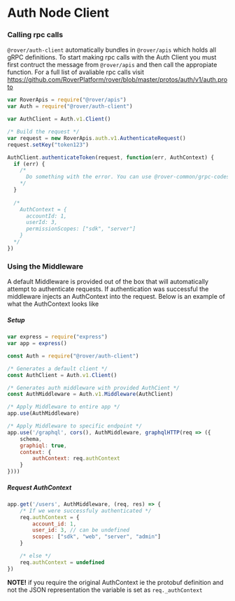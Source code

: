 # Auth Node Client

### Calling rpc calls

`@rover/auth-client` automatically bundles in `@rover/apis` which holds all gRPC definitions. To start making rpc calls with the Auth Client you must first contruct the message from `@rover/apis` and then call the appropiate function. For a full list of avaliable rpc calls visit https://github.com/RoverPlatform/rover/blob/master/protos/auth/v1/auth.proto

```javascript
var RoverApis = require("@rover/apis")
var Auth = require("@rover/auth-client")

var AuthClient = Auth.v1.Client()

/* Build the request */
var request = new RoverApis.auth.v1.AuthenticateRequest()
request.setKey("token123")

AuthClient.authenticateToken(request, function(err, AuthContext) {
  if (err) {
    /* 
      Do something with the error. You can use @rover-common/grpc-codes to convert grpc errors to http
    */
  }
  
  /* 
    AuthContext = {
      accountId: 1,
      userId: 3,
      permissionScopes: ["sdk", "server"]
    }
  */
})

```

### Using the Middleware

A default Middleware is provided out of the box that will automatically attempt to authenticate requests. If authentication was successful the middleware injects an AuthContext into the request. Below is an example of what the AuthContext looks like

##### Setup

```javascript
var express = require("express")
var app = express()

const Auth = require("@rover/auth-client")

/* Generates a default client */
const AuthClient = Auth.v1.Client()

/* Generates auth middleware with provided AuthCient */
const AuthMiddleware = Auth.v1.Middleware(AuthClient)

/* Apply Middleware to entire app */
app.use(AuthMiddleware)

/* Apply Middleware to specific endpoint */
app.use('/graphql', cors(), AuthMiddleware, graphqlHTTP(req => ({
    schema,
    graphiql: true,
    context: {
    	authContext: req.authContext
    }
})))
```
##### Request AuthContext

```javascript
app.get('/users', AuthMiddleware, (req, res) => {
	/* If we were successfuly authenticated */
	req.authContext = {
		account_id: 1,
		user_id: 3, // can be undefined
		scopes: ["sdk", "web", "server", "admin"]
	}

	/* else */
	req.authContext = undefined
})
```

**NOTE!** if you require the original AuthContext ie the protobuf definition and not the JSON representation the variable is set as `req._authContext` 

